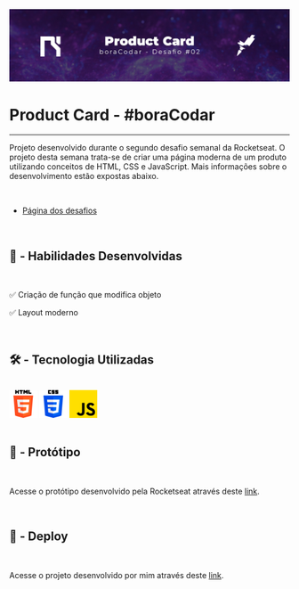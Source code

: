 <link rel="stylesheet" href="style.css">
<link rel="stylesheet" href="readme.css">

<img src="./img/product card.jpg" class="imgReadme">
<h1 class="titulo">Product Card - #boraCodar</h1>
<hr>
<p class="texto">Projeto desenvolvido durante o segundo desafio semanal da Rocketseat. O projeto desta semana trata-se de criar uma página moderna de um produto utilizando conceitos de HTML, CSS e JavaScript. Mais informações sobre o desenvolvimento estão expostas abaixo.</p>
<br>
<ul>
    <li><a href="https://boracodar.dev/?utm_source=youtube&utm_medium=organic&utm_campaign=lead&utm_term=boracodar&utm_content=descricao-boracodar_desafio01">Página dos desafios</a></li>
</ul>
<br>
<h2 class="subtit">👷‍ - Habilidades Desenvolvidas</h2>
<br>
<p class="texto">✅ Criação de função que modifica objeto</p>
<p class="texto">✅ Layout moderno</p>
<br>
<h2 class="subtit">🛠 - Tecnologia Utilizadas</h2>
<br>
<div class="alinhamento">
    <img src="./img/html-5.png" alt="" style="width: 50px">
    <img src="./img/css-3.png" alt="" style="width: 50px">
    <img src="./img/js.png" alt="" style="width: 50px">
</div>
<br>
<h2 class="subtit">🎨 - Protótipo</h2>
<br>
<p class="texto">Acesse o protótipo desenvolvido pela Rocketseat através deste <a href="https://www.figma.com/file/BghUQHJpDkE9VMU8OLlLV2/%23boraCodar---Desafio-2-(Community)?node-id=0%3A1&t=r9Tdmj8BS4P1uIzz-0">link</a>.</p>
<br>
<h2 class="subtit">🔗 - Deploy</h2>
<br>
<p class="texto">Acesse o projeto desenvolvido por mim através deste <a href="https://chshc0.csb.app/">link</a>.</p>
    
